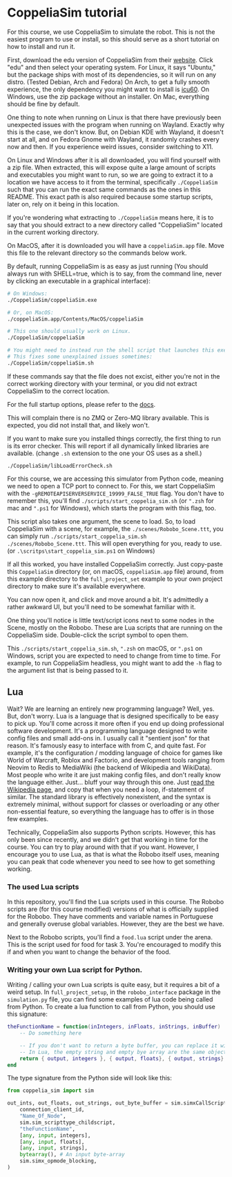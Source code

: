 # CoppeliaSim tutorial

For this course, we use CoppeliaSim to simulate the robot. This is not the easiest program to use or install, so this should serve as a short tutorial on how to install and run it.

First, download the edu version of CoppeliaSim from their [website](https://www.coppeliarobotics.com/downloads). Click "edu" and then select your operating system. For Linux, it says "Ubuntu," but the package ships with most of its dependencies, so it will run on any distro. (Tested Debian, Arch and Fedora) On Arch, to get a fully smooth experience, the only dependency you might want to install is [icu60](https://aur.archlinux.org/packages/icu60). On Windows, use the zip package without an installer. On Mac, everything should be fine by default.

One thing to note when running on Linux is that there have previously been unexpected issues with the program when running on Wayland. Exactly why this is the case, we don't know. But, on Debian KDE with Wayland, it doesn't start at all, and on Fedora Gnome with Wayland, it randomly crashes every now and then. If you experience weird issues, consider switching to X11.

On Linux and Windows after it is all downloaded, you will find yourself with a zip file. When extracted, this will expose quite a large amount of scripts and executables you might want to run, so we are going to extract it to a location we have access to it from the terminal, specifically `./CoppeliaSim` such that you can run the exact same commands as the ones in this README. This exact path is also required because some startup scripts, later on, rely on it being in this location.

If you're wondering what extracting to `./CoppeliaSim` means here, it is to say that you should extract to a new directory called "CoppeliaSim" located in the current working directory.

On MacOS, after it is downloaded you will have a `coppeliaSim.app` file. Move this file to the relevant directory so the commands below work.

By default, running CoppeliaSim is as easy as just running (You should always run with SHELL=true, which is to say, from the command line, never by clicking an executable in a graphical interface):

```sh
# On Windows:
./CoppeliaSim/coppeliaSim.exe

# Or, on MacOS:
./coppeliaSim.app/Contents/MacOS/coppeliaSim

# This one should usually work on Linux.
./CoppeliaSim/coppeliaSim

# You might need to instead run the shell script that launches this executable.
# This fixes some unexplained issues sometimes:
./CoppeliaSim/coppeliaSim.sh
```

If these commands say that the file does not excist, either you're not in the correct working directory with your terminal, or you did not extract CoppeliaSim to the correct location.

For the full startup options, please refer to the [docs](https://www.coppeliarobotics.com/helpFiles/en/commandLine.htm).

This will complain there is no ZMQ or Zero-MQ library available. This is expected, you did not install that, and likely won't.

If you want to make sure you installed things correctly, the first thing to run is its error checker. This will report if all dynamically linked libraries are available. (change `.sh` extension to the one your OS uses as a shell.)

```
./CoppeliaSim/libLoadErrorCheck.sh
```

For this course, we are accessing this simulator from Python code, meaning we need to open a TCP port to connect to. For this, we start CoppeliaSim with the `-gREMOTEAPISERVERSERVICE_19999_FALSE_TRUE` flag. You don't have to remember this, you'll find `./scripts/start_coppelia_sim.sh` (or `".zsh` for mac and `".ps1` for Windows), which starts the program with this flag, too.

This script also takes one argument, the scene to load. So, to load CoppeliaSim with a scene, for example, the `./scenes/Robobo_Scene.ttt`, you can simply run `./scripts/start_coppelia_sim.sh ./scenes/Robobo_Scene.ttt`. This will open everything for you, ready to use. (or `.\scritps\start_coppelia_sim.ps1` on Windows)

If all this worked, you have installed CoppeliaSim correctly. Just copy-paste this `CoppeliaSim` directory (or, on macOS, `coppeliaSim.app` file) around, from this example directory to the `full_project_set` example to your own project directory to make sure it's available everywhere.

You can now open it, and click and move around a bit. It's admittedly a rather awkward UI, but you'll need to be somewhat familiar with it.

One thing you'll notice is little text/script icons next to some nodes in the Scene, mostly on the Robobo. These are Lua scripts that are running on the CoppeliaSim side. Double-click the script symbol to open them.

This `./scripts/start_coppelia_sim.sh`, `".zsh` on macOS, or `".ps1` on Windows,  script you are expected to need to change from time to time. For example, to run CoppeliaSim headless, you might want to add the `-h` flag to the argument list that is being passed to it.

## Lua

Wait? We are learning an entirely new programming language? Well, yes. But, don't worry. Lua is a language that is designed specifically to be easy to pick up. You'll come across it more often if you end up doing professional software development. It's a programming language designed to write config files and small add-ons in. I usually call it "sentient json" for that reason. It's famously easy to interface with from C, and quite fast. For example, it's the configuration / modding language of choice for games like World of Warcraft, Roblox and Factorio, and development tools ranging from Neovim to Redis to MediaWiki (the backend of Wikipedia and WikiData). Most people who write it are just making config files, and don't really know the language either. Just... bluff your way through this one. Just [read the Wikipedia page](<https://en.wikipedia.org/wiki/Lua_(programming_language)#Features>), and copy that when you need a loop, if-statement of similar. The standard library is effectively nonexistent, and the syntax is extremely minimal, without support for classes or overloading or any other non-essential feature, so everything the language has to offer is in those few examples.

Technically, CoppeliaSim also supports Python scripts. However, this has only been since recently, and we didn't get that working in time for the course. You can try to play around with that if you want. However, I encourage you to use Lua, as that is what the Robobo itself uses, meaning you can peak that code whenever you need to see how to get something working.

### The used Lua scripts

In this repository, you'll find the Lua scripts used in this course. The Robobo scripts are (for this course modified) versions of what is officially supplied for the Robobo. They have comments and variable names in Portuguese and generally overuse global variables. However, they are the best we have.

Next to the Robobo scripts, you'll find a `food.lua` script under the arena. This is the script used for food for task 3. You're encouraged to modify this if and when you want to change the behavior of the food.

### Writing your own Lua script for Python.

Writing / calling your own Lua scripts is quite easy, but it requires a bit of a weird setup.
In `full_project_setup`, in the `robobo_interface` package in the `simulation.py` file, you can find some examples of lua code being called from Python. To create a lua function to call from Python, you should use this signature:

```lua
theFunctionName = function(inIntegers, inFloats, inStrings, inBuffer)
    -- Do something here

    -- If you don't want to return a byte buffer, you can replace it with an empty string,
    -- In Lua, the empty string and empty bye array are the same object.
    return { output, integers }, { output, floats}, { output, strings}, outByteBuffer
end
```

The type signature from the Python side will look like this:

```python
from coppelia_sim import sim

out_ints, out_floats, out_strings, out_byte_buffer = sim.simxCallScriptFunction(
    connection_client_id,
    "Name_Of_Node",
    sim.sim_scripttype_childscript,
    "theFunctionName",
    [any, input, integers],
    [any, input, floats],
    [any, input, strings],
    bytearray(), # An input byte-array
    sim.simx_opmode_blocking,
)
```
